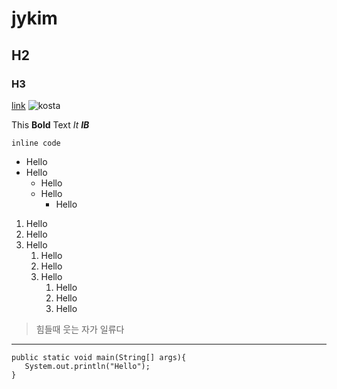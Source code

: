 # jykim

## H2

### H3

[link](http://naver.com)
![kosta](http://edu2.kosta.or.kr/assets/images/kosta2.png)

This **Bold** Text
_It_
_**IB**_

`inline code`

* Hello
* Hello
    * Hello
    * Hello
        * Hello
        
1. Hello
2. Hello
3. Hello
    1. Hello
    2. Hello
    3. Hello
        1. Hello
        2. Hello
        3. Hello

> 힘들때 웃는 자가 일류다
***

```
public static void main(String[] args){
   System.out.println("Hello");
}
```
